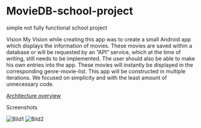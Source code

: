 # MovieDB-school-project
simple not fully functional school project

Vision
My Vision while creating this app was to create a small Android app which displays the information of movies. These movies are saved within a database or will be requested by an “API” service, which at the time of writing, still needs to be implemented. The user should also be able to make his own entries into the app. These movies will instantly be displayed in the corresponding genre-movie-list. This app will be constructed in multiple iterations. We focused on simplicity and with the least amount of unnecessary code.

[Architecture overview](Architecture-MovieDb-2021-11-07.pdf)

Screenshots

![Bild1](https://user-images.githubusercontent.com/93601229/140644756-5f0a54c5-a5d1-469d-bff1-b7843fe4cfae.png)
![Bild2](https://user-images.githubusercontent.com/93601229/140644759-32d781e1-6e02-4cfe-8e42-2f474de08479.png)
